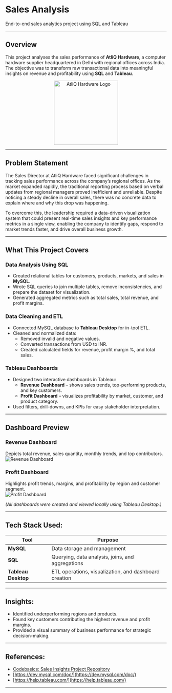 # Sales Analysis  
End-to-end sales analytics project using SQL and Tableau  

---

## Overview  

This project analyses the sales performance of **AtliQ Hardware**, a computer hardware supplier headquartered in Delhi with regional offices across India.  
The objective was to transform raw transactional data into meaningful insights on revenue and profitability using **SQL** and **Tableau**. 
<p align="center">
  <img src="https://github.com/codebasics/DataAnalysisProjects/raw/master/2_SalesInsightsTableau/images/atliq_logo.png" alt="AtliQ Hardware Logo" width="200"/>
</p>


---

## Problem Statement

The Sales Director at AtliQ Hardware faced significant challenges in tracking sales performance across the company’s regional offices. As the market expanded rapidly, the traditional reporting process based on verbal updates from regional managers proved inefficient and unreliable. Despite noticing a steady decline in overall sales, there was no concrete data to explain where and why this drop was happening. 

To overcome this, the leadership required a data-driven visualization system that could present real-time sales insights and key performance metrics in a single view, enabling the company to identify gaps, respond to market trends faster, and drive overall business growth.

---

## What This Project Covers  

### Data Analysis Using SQL  
- Created relational tables for customers, products, markets, and sales in **MySQL**.  
- Wrote SQL queries to join multiple tables, remove inconsistencies, and prepare the dataset for visualization.  
- Generated aggregated metrics such as total sales, total revenue, and profit margins.  

### Data Cleaning and ETL  
- Connected MySQL database to **Tableau Desktop** for in-tool ETL.  
- Cleaned and normalized data:  
  - Removed invalid and negative values.  
  - Converted transactions from USD to INR.  
  - Created calculated fields for revenue, profit margin %, and total sales.  

### Tableau Dashboards  
- Designed two interactive dashboards in Tableau:  
  - **Revenue Dashboard** – shows sales trends, top-performing products, and key customers.  
  - **Profit Dashboard** – visualizes profitability by market, customer, and product category.  
- Used filters, drill-downs, and KPIs for easy stakeholder interpretation.  

---

## Dashboard Preview  

### Revenue Dashboard  
Depicts total revenue, sales quantity, monthly trends, and top contributors.  
![Revenue Dashboard](tableau/revenue_dashboard.png)

### Profit Dashboard  
Highlights profit trends, margins, and profitability by region and customer segment.  
![Profit Dashboard](tableau/profit_dashboard.png)

*(All dashboards were created and viewed locally using Tableau Desktop.)*  

---

## Tech Stack Used:  

| Tool | Purpose |
|------|----------|
| **MySQL** | Data storage and management |
| **SQL** | Querying, data analysis, joins, and aggregations |
| **Tableau Desktop** | ETL operations, visualization, and dashboard creation |

---

## Insights:  

- Identified underperforming regions and products.  
- Found key customers contributing the highest revenue and profit margins.  
- Provided a visual summary of business performance for strategic decision-making.  

---

## References:  

- [Codebasics: Sales Insights Project Repository](https://github.com/codebasics/DataAnalysisProjects/tree/master/2_SalesInsightsTableau)  
- [https://dev.mysql.com/doc/](https://dev.mysql.com/doc/)  
- [https://help.tableau.com/](https://help.tableau.com/)  

---


